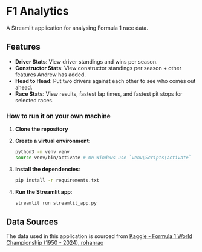 # F1 Analytics

A Streamlit application for analysing Formula 1 race data.

## Features

- **Driver Stats**: View driver standings and wins per season.
- **Constructor Stats**: View constructor standings per season + other features Andrew has added.
- **Head to Head**: Put two drivers against each other to see who comes out ahead.
- **Race Stats**: View results, fastest lap times, and fastest pit stops for selected races.

### How to run it on your own machine

1. **Clone the repository**

2. **Create a virtual environment**:
    ```bash
    python3 -m venv venv
    source venv/bin/activate # On Windows use `venv\Scripts\activate`
    ```

3. **Install the dependencies**:
    ```bash
    pip install -r requirements.txt
    ```

4. **Run the Streamlit app**:
    ```bash
    streamlit run streamlit_app.py
    ```

## Data Sources

The data used in this application is sourced from [Kaggle - Formula 1 World Championship (1950 - 2024), rohanrao](https://www.kaggle.com/datasets/rohanrao/formula-1-world-championship-1950-2020/data)


